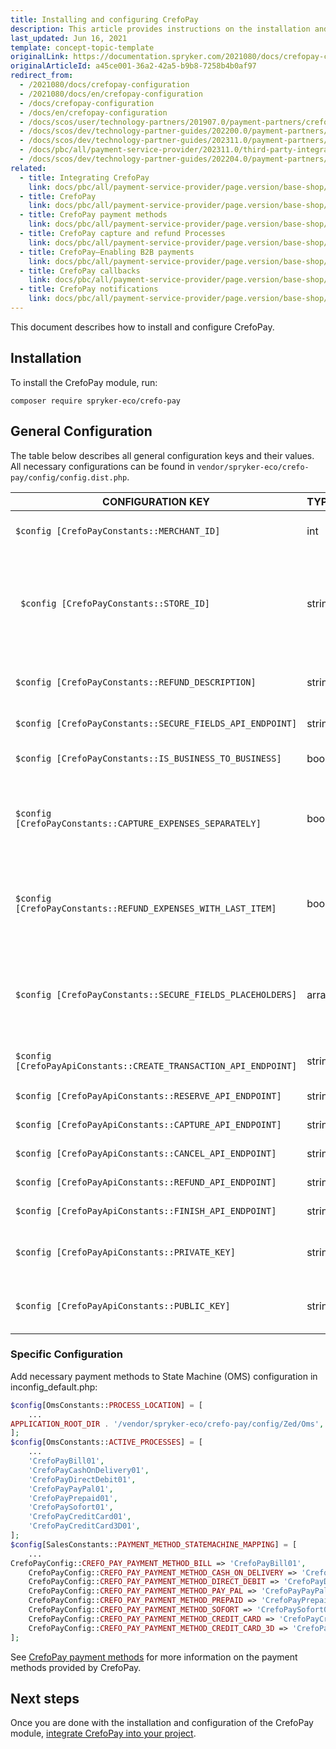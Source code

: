 ```yaml
---
title: Installing and configuring CrefoPay
description: This article provides instructions on the installation and configuration of the CrefoPay module for the Spryker Commerce OS.
last_updated: Jun 16, 2021
template: concept-topic-template
originalLink: https://documentation.spryker.com/2021080/docs/crefopay-configuration
originalArticleId: a45ce001-36a2-42a5-b9b8-7258b4b0af97
redirect_from:
  - /2021080/docs/crefopay-configuration
  - /2021080/docs/en/crefopay-configuration
  - /docs/crefopay-configuration
  - /docs/en/crefopay-configuration
  - /docs/scos/user/technology-partners/201907.0/payment-partners/crefopay/installing-and-configuring-crefopay.html
  - /docs/scos/dev/technology-partner-guides/202200.0/payment-partners/crefopay/installing-and-configuring-crefopay.html
  - /docs/scos/dev/technology-partner-guides/202311.0/payment-partners/crefopay/installing-and-configuring-crefopay.html
  - /docs/pbc/all/payment-service-provider/202311.0/third-party-integrations/crefopay/install-and-configure-crefopay.html
  - /docs/scos/dev/technology-partner-guides/202204.0/payment-partners/crefopay/installing-and-configuring-crefopay.html
related:
  - title: Integrating CrefoPay
    link: docs/pbc/all/payment-service-provider/page.version/base-shop/third-party-integrations/crefopay/integrate-crefopay.html
  - title: CrefoPay
    link: docs/pbc/all/payment-service-provider/page.version/base-shop/third-party-integrations/crefopay/crefopay.html
  - title: CrefoPay payment methods
    link: docs/pbc/all/payment-service-provider/page.version/base-shop/third-party-integrations/crefopay/crefopay-payment-methods.html
  - title: CrefoPay capture and refund Processes
    link: docs/pbc/all/payment-service-provider/page.version/base-shop/third-party-integrations/crefopay/crefopay-capture-and-refund-processes.html
  - title: CrefoPay—Enabling B2B payments
    link: docs/pbc/all/payment-service-provider/page.version/base-shop/third-party-integrations/crefopay/crefopay-enable-b2b-payments.html
  - title: CrefoPay callbacks
    link: docs/pbc/all/payment-service-provider/page.version/base-shop/third-party-integrations/crefopay/crefopay-callbacks.html
  - title: CrefoPay notifications
    link: docs/pbc/all/payment-service-provider/page.version/base-shop/third-party-integrations/crefopay/crefopay-notifications.html
---
```


This document describes how to install and configure CrefoPay.


## Installation

To install the CrefoPay module, run:

```
composer require spryker-eco/crefo-pay
```

## General Configuration

The table below describes all general configuration keys and their values.
All necessary configurations can be found in `vendor/spryker-eco/crefo-pay/config/config.dist.php`.

|CONFIGURATION KEY | TYPE  |  DESCRIPTION|
| --- | --- | --- |
| `$config [CrefoPayConstants::MERCHANT_ID]`| int | Merchant ID assigned by CrefoPay. |
|` $config [CrefoPayConstants::STORE_ID]` |string  |Store ID of the merchant assigned by CrefoPay as a merchant can have more than one store.|
| `$config [CrefoPayConstants::REFUND_DESCRIPTION]` | string | Description to be shown to the end user on the refund.|
| `$config [CrefoPayConstants::SECURE_FIELDS_API_ENDPOINT] `| string | Secure fields API endpoint.|
|`$config [CrefoPayConstants::IS_BUSINESS_TO_BUSINESS] `|bool  | Set true in case of b2b model. |
| `$config [CrefoPayConstants::CAPTURE_EXPENSES_SEPARATELY] `|bool  | If set true, allows capturing expenses in different transactions. |
| `$config [CrefoPayConstants::REFUND_EXPENSES_WITH_LAST_ITEM]`|bool|If set true, allows refunding expenses when the last item is refunded. |
|` $config [CrefoPayConstants::SECURE_FIELDS_PLACEHOLDERS] ` | array  | Placeholders for CC payment method fields (account name, card number, cvv).  |
| `$config [CrefoPayApiConstants::CREATE_TRANSACTION_API_ENDPOINT]`  | string  | Create Transaction API endpoint.  |
| `$config [CrefoPayApiConstants::RESERVE_API_ENDPOINT] ` | string  |  Reserve API endpoint. |
| `$config [CrefoPayApiConstants::CAPTURE_API_ENDPOINT]`  | string  |  Capture API endpoint. |
| `$config [CrefoPayApiConstants::CANCEL_API_ENDPOINT]`  | string  | Cancel API endpoint.  |
|`$config [CrefoPayApiConstants::REFUND_API_ENDPOINT]`  | string  | Refund API endpoint.  |
| `$config [CrefoPayApiConstants::FINISH_API_ENDPOINT]`  | string  | Finish API endpoint.  |
| `$config [CrefoPayApiConstants::PRIVATE_KEY] ` | string  | Integration private key. Provided by CrefoPay.  |
| `$config [CrefoPayApiConstants::PUBLIC_KEY]`  | string  | Integration public key. Provided by CrefoPay.  |

### Specific Configuration

Add necessary payment methods to State Machine (OMS) configuration in inconfig_default.php:

```php
$config[OmsConstants::PROCESS_LOCATION] = [
    ...
APPLICATION_ROOT_DIR . '/vendor/spryker-eco/crefo-pay/config/Zed/Oms',
];
$config[OmsConstants::ACTIVE_PROCESSES] = [
    ...
    'CrefoPayBill01',
    'CrefoPayCashOnDelivery01',
    'CrefoPayDirectDebit01',
    'CrefoPayPayPal01',
    'CrefoPayPrepaid01',
    'CrefoPaySofort01',
    'CrefoPayCreditCard01',
    'CrefoPayCreditCard3D01',
];
$config[SalesConstants::PAYMENT_METHOD_STATEMACHINE_MAPPING] = [
    ...
CrefoPayConfig::CREFO_PAY_PAYMENT_METHOD_BILL => 'CrefoPayBill01',
    CrefoPayConfig::CREFO_PAY_PAYMENT_METHOD_CASH_ON_DELIVERY => 'CrefoPayCashOnDelivery01',
    CrefoPayConfig::CREFO_PAY_PAYMENT_METHOD_DIRECT_DEBIT => 'CrefoPayDirectDebit01',
    CrefoPayConfig::CREFO_PAY_PAYMENT_METHOD_PAY_PAL => 'CrefoPayPayPal01',
    CrefoPayConfig::CREFO_PAY_PAYMENT_METHOD_PREPAID => 'CrefoPayPrepaid01',
    CrefoPayConfig::CREFO_PAY_PAYMENT_METHOD_SOFORT => 'CrefoPaySofort01',
    CrefoPayConfig::CREFO_PAY_PAYMENT_METHOD_CREDIT_CARD => 'CrefoPayCreditCard01',
    CrefoPayConfig::CREFO_PAY_PAYMENT_METHOD_CREDIT_CARD_3D => 'CrefoPayCreditCard3D01',
];
```

See [CrefoPay payment methods](/docs/pbc/all/payment-service-provider/{{page.version}}/base-shop/third-party-integrations/crefopay/crefopay-payment-methods.html) for more information on the payment methods provided by CrefoPay.

## Next steps

Once you are done with the installation and configuration of the CrefoPay module, [integrate CrefoPay into your project](/docs/pbc/all/payment-service-provider/{{page.version}}/base-shop/third-party-integrations/crefopay/integrate-crefopay.html).
